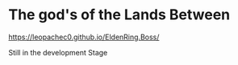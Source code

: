 # The god's of the Lands Between

https://leopachec0.github.io/EldenRing.Boss/

Still in the development Stage
